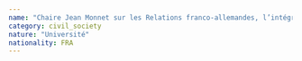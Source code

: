 ```yaml
---
name: "Chaire Jean Monnet sur les Relations franco-allemandes, l’intégration européenne et la mondialisation -Grenoble"
category: civil_society
nature: "Université"
nationality: FRA
---
```

    